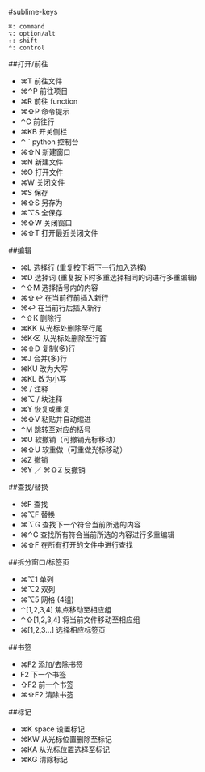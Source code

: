 #sublime-keys

```
⌘: command
⌥: option/alt
⇧: shift
⌃: control
```

##打开/前往

* ⌘T                前往文件
* ⌘⌃P               前往项目
* ⌘R                前往 function
* ⌘⇧P              命令提示
* ⌃G                前往行
* ⌘KB               开关侧栏
* ⌃ `               python 控制台
* ⌘⇧N              新建窗口
* ⌘N                新建文件
* ⌘O                打开文件
* ⌘W                关闭文件
* ⌘S                保存
* ⌘⇧S               另存为
* ⌘⌥S               全保存
* ⌘⇧W               关闭窗口
* ⌘⇧T               打开最近关闭文件

##编辑

* ⌘L                选择行 (重复按下将下一行加入选择)
* ⌘D                选择词 (重复按下时多重选择相同的词进行多重编辑)
* ⌃⇧M               选择括号内的内容
* ⌘⇧↩              在当前行前插入新行
* ⌘↩                在当前行后插入新行
* ⌃⇧K               删除行
* ⌘KK               从光标处删除至行尾
* ⌘K⌫              从光标处删除至行首
* ⌘⇧D               复制(多)行
* ⌘J                合并(多)行
* ⌘KU               改为大写
* ⌘KL               改为小写
* ⌘ /               注释
* ⌘⌥ /              块注释
* ⌘Y                恢复或重复
* ⌘⇧V              粘贴并自动缩进
* ⌃M                跳转至对应的括号
* ⌘U                软撤销（可撤销光标移动）
* ⌘⇧U               软重做（可重做光标移动）
* ⌘Z                撤销
* ⌘Y ／ ⌘⇧Z        反撤销

##查找/替换

* ⌘F                查找
* ⌘⌥F               替换
* ⌘⌥G               查找下一个符合当前所选的内容
* ⌘⌃G               查找所有符合当前所选的内容进行多重编辑
* ⌘⇧F               在所有打开的文件中进行查找

##拆分窗口/标签页

* ⌘⌥1               单列
* ⌘⌥2               双列
* ⌘⌥5               网格 (4组)
* ⌃[1,2,3,4]         焦点移动至相应组
* ⌃⇧[1,2,3,4]       将当前文件移动至相应组
* ⌘[1,2,3…]          选择相应标签页

##书签

* ⌘F2               添加/去除书签
* F2                下一个书签
* ⇧F2               前一个书签
* ⌘⇧F2              清除书签

##标记

* ⌘K space          设置标记
* ⌘KW               从光标位置删除至标记
* ⌘KA               从光标位置选择至标记
* ⌘KG               清除标记

